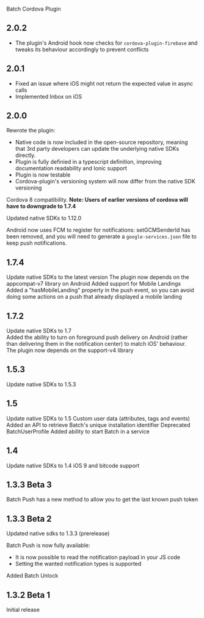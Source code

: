 Batch Cordova Plugin

## 2.0.2

* The plugin's Android hook now checks for `cordova-plugin-firebase` and tweaks its behaviour accordingly to prevent conflicts

## 2.0.1

* Fixed an issue where iOS might not return the expected value in async calls
* Implemented Inbox on iOS

## 2.0.0

Rewrote the plugin:

* Native code is now included in the open-source repository, meaning that 3rd party developers can update the underlying native SDKs directly.
* Plugin is fully definied in a typescript definition, improving documentation readability and Ionic support
* Plugin is now testable
* Cordova-plugin's versioning system will now differ from the native SDK versioning

Cordova 8 compatibility. **Note: Users of earlier versions of cordova will have to downgrade to 1.7.4**

Updated native SDKs to 1.12.0

Android now uses FCM to register for notifications: setGCMSenderId has been removed, and you will need to generate a `google-services.json` file to keep push notifications.

## 1.7.4

Update native SDKs to the latest version
The plugin now depends on the appcompat-v7 library on Android
Added support for Mobile Landings
Added a "hasMobileLanding" property in the push event, so you can avoid doing some actions on a push that already displayed a mobile landing

## 1.7.2

Update native SDKs to 1.7  
Added the ability to turn on foreground push delivery on Android (rather than delivering them in the notification center) to match iOS' behaviour.  
The plugin now depends on the support-v4 library

## 1.5.3

Update native SDKs to 1.5.3

## 1.5

Update native SDKs to 1.5
Custom user data (attributes, tags and events)
Added an API to retrieve Batch's unique installation identifier
Deprecated BatchUserProfile
Added ability to start Batch in a service

## 1.4

Update native SDKs to 1.4
iOS 9 and bitcode support

## 1.3.3 Beta 3

Batch Push has a new method to allow you to get the last known push token

## 1.3.3 Beta 2

Updated native sdks to 1.3.3 (prerelease)

Batch Push is now fully available:

* It is now possible to read the notification payload in your JS code
* Setting the wanted notification types is supported

Added Batch Unlock

## 1.3.2 Beta 1

Initial release
